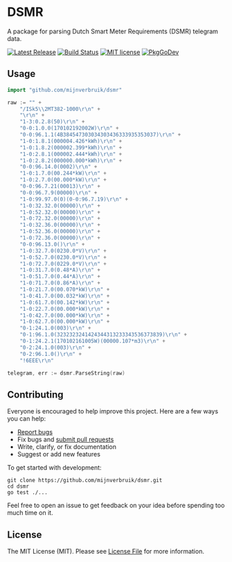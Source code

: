 # DSMR

A package for parsing Dutch Smart Meter Requirements (DSMR) telegram data.

[![Latest Release](https://img.shields.io/github/release/mijnverbruik/dsmr.svg?style=flat-square)](https://github.com/mijnverbruik/dsmr/releases)
[![Build Status](https://img.shields.io/github/actions/workflow/status/mijnverbruik/dsmr/test.yml?style=flat-square&branch=main)](https://github.com/mijnverbruik/dsmr/actions?query=workflow%3Atest)
[![MIT license](https://img.shields.io/github/license/mijnverbruik/dsmr.svg?style=flat-square)](https://github.com/mijnverbruik/dsmr/blob/main/LICENSE)
[![PkgGoDev](https://pkg.go.dev/badge/github.com/mijnverbruik/dsmr)](https://pkg.go.dev/github.com/mijnverbruik/dsmr)

## Usage

```go
import "github.com/mijnverbruik/dsmr"

raw := "" +
    "/ISk5\\2MT382-1000\r\n" +
    "\r\n" +
    "1-3:0.2.8(50)\r\n" +
    "0-0:1.0.0(170102192002W)\r\n" +
    "0-0:96.1.1(4B384547303034303436333935353037)\r\n" +
    "1-0:1.8.1(000004.426*kWh)\r\n" +
    "1-0:1.8.2(000002.399*kWh)\r\n" +
    "1-0:2.8.1(000002.444*kWh)\r\n" +
    "1-0:2.8.2(000000.000*kWh)\r\n" +
    "0-0:96.14.0(0002)\r\n" +
    "1-0:1.7.0(00.244*kW)\r\n" +
    "1-0:2.7.0(00.000*kW)\r\n" +
    "0-0:96.7.21(00013)\r\n" +
    "0-0:96.7.9(00000)\r\n" +
    "1-0:99.97.0(0)(0-0:96.7.19)\r\n" +
    "1-0:32.32.0(00000)\r\n" +
    "1-0:52.32.0(00000)\r\n" +
    "1-0:72.32.0(00000)\r\n" +
    "1-0:32.36.0(00000)\r\n" +
    "1-0:52.36.0(00000)\r\n" +
    "1-0:72.36.0(00000)\r\n" +
    "0-0:96.13.0()\r\n" +
    "1-0:32.7.0(0230.0*V)\r\n" +
    "1-0:52.7.0(0230.0*V)\r\n" +
    "1-0:72.7.0(0229.0*V)\r\n" +
    "1-0:31.7.0(0.48*A)\r\n" +
    "1-0:51.7.0(0.44*A)\r\n" +
    "1-0:71.7.0(0.86*A)\r\n" +
    "1-0:21.7.0(00.070*kW)\r\n" +
    "1-0:41.7.0(00.032*kW)\r\n" +
    "1-0:61.7.0(00.142*kW)\r\n" +
    "1-0:22.7.0(00.000*kW)\r\n" +
    "1-0:42.7.0(00.000*kW)\r\n" +
    "1-0:62.7.0(00.000*kW)\r\n" +
    "0-1:24.1.0(003)\r\n" +
    "0-1:96.1.0(3232323241424344313233343536373839)\r\n" +
    "0-1:24.2.1(170102161005W)(00000.107*m3)\r\n" +
    "0-2:24.1.0(003)\r\n" +
    "0-2:96.1.0()\r\n" +
    "!6EEE\r\n"

telegram, err := dsmr.ParseString(raw)
```

## Contributing

Everyone is encouraged to help improve this project. Here are a few ways you can help:

- [Report bugs](https://github.com/mijnverbruik/dsmr/issues)
- Fix bugs and [submit pull requests](https://github.com/mijnverbruik/dsmr/pulls)
- Write, clarify, or fix documentation
- Suggest or add new features

To get started with development:

```
git clone https://github.com/mijnverbruik/dsmr.git
cd dsmr
go test ./...
```

Feel free to open an issue to get feedback on your idea before spending too much time on it.

## License

The MIT License (MIT). Please see [License File](LICENSE) for more information.